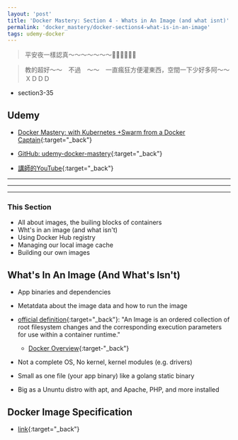```yaml
---
layout: 'post'
title: 'Docker Mastery: Section 4 - Whats in An Image (and what isnt)'
permalink: 'docker_mastery/docker-sections4-what-is-in-an-image'
tags: udemy-docker
---
```


> 平安夜一樣認真～～～～～～～:santa::santa::santa::santa::santa::santa:

> 教的超好～～　不過　～～　一直瘋狂方便灌東西，空間一下少好多阿～～　ＸＤＤＤ

- section3-35

## Udemy

- [Docker Mastery: with Kubernetes +Swarm from a Docker Captain](https://www.udemy.com/course/docker-mastery/){:target="_back"}

- [GitHub: udemy-docker-mastery](https://github.com/BretFisher/udemy-docker-mastery){:target="_back"}

- [講師的YouTube](https://www.youtube.com/channel/UC0NErq0RhP51iXx64ZmyVfg){:target="_back"}

---
---
---


### This Section 

- All about images, the builing blocks of containers
- Wht's in an image (and what isn't)
- Using Docker Hub registry
- Managing our local image cache
- Building our own images


## What's In An Image (And What's Isn't)

- App binaries and dependencies
- Metatdata about the image data and how to run the image
- [official definition](https://docs.docker.com/glossary/){:target="_back"}: "An Image is an ordered collection of root filesystem changes and the corresponding execution parameters for use within a container runtime."
   - [Docker Overview](https://docs.docker.com/engine/docker-overview/){:target-"_back"}

- Not a complete OS, No kernel, kernel modules (e.g. drivers)
- Small as one file (your app binary) like a golang static binary
- Big as a Ununtu distro with apt, and Apache, PHP, and more installed 

## Docker Image Specification

- [link](https://github.com/moby/moby/blob/master/image/spec/v1.md){:target="_back"}